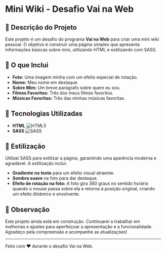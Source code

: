 # Mini Wiki - Desafio Vai na Web

## 🌟 Descrição do Projeto

Este projeto é um desafio do programa **Vai na Web** para criar uma mini wiki pessoal. O objetivo é construir uma página simples que apresenta informações básicas sobre mim, utilizando HTML e estilizando com SASS.

## 📸 O que Inclui

- **Foto:** Uma imagem minha com um efeito especial de rotação.
- **Nome:** Meu nome em destaque.
- **Sobre Mim:** Um breve parágrafo sobre quem eu sou.
- **Filmes Favoritos:** Três dos meus filmes favoritos.
- **Músicas Favoritas:** Três das minhas músicas favoritas.

## 🚀 Tecnologias Utilizadas

- **HTML** ![HTML5](https://img.shields.io/badge/HTML5-E34F26?style=flat-square&logo=html5&logoColor=white)
- **SASS** ![SASS](https://img.shields.io/badge/SASS-CC6699?style=flat-square&logo=sass&logoColor=white)

## 🎨 Estilização

Utilizei SASS para estilizar a página, garantindo uma aparência moderna e agradável. A estilização inclui:

- **Gradiente no texto** para um efeito visual atraente.
- **Sombra suave** na foto para dar destaque.
- **Efeito de rotação na foto:** A foto gira 360 graus no sentido horário quando o mouse passa sobre ela e retorna à posição original, criando um efeito dinâmico e envolvente.


## 📌 Observação

Este projeto ainda está em construção. Continuarei a trabalhar em melhorias e ajustes para aperfeiçoar a apresentação e a funcionalidade. Agradeço pela compreensão e acompanhe as atualizações!

---

Feito com ❤️ durante o desafio Vai na Web.
